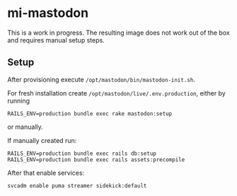 # mi-mastodon

This is a work in progress.
The resulting image does not work out of the box and requires manual setup steps.

## Setup

After provisioning execute `/opt/mastodon/bin/mastodon-init.sh`.


For fresh installation create `/opt/mastodon/live/.env.production`, either by running

	RAILS_ENV=production bundle exec rake mastodon:setup

or manually.

If manually created run:

	RAILS_ENV=production bundle exec rails db:setup
	RAILS_ENV=production bundle exec rails assets:precompile


After that enable services:

	svcadm enable puma streamer sidekick:default
